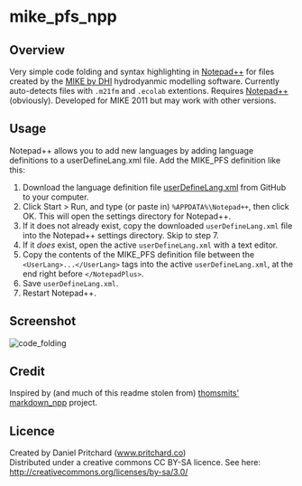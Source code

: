 # mike_pfs_npp

## Overview

Very simple code folding and syntax highlighting in [Notepad++][npp] for files created by the [MIKE by DHI][mike] hydrodyanmic modelling software.  Currently auto-detects files with `.m21fm` and `.ecolab` extentions.  Requires [Notepad++][npp] (obviously).  Developed for MIKE 2011 but may work with other versions.  

## Usage

Notepad++ allows you to add new languages by adding language definitions to a userDefineLang.xml file. Add the MIKE_PFS definition like this:

1. Download the language definition file [userDefineLang.xml][direct_download] from GitHub to your computer.
2. Click Start > Run, and type (or paste in) `%APPDATA%\Notepad++`, then click OK.  This will open the settings directory for Notepad++.
3. If it does not already exist, copy the downloaded `userDefineLang.xml` file into the Notepad++ settings directory. Skip to step 7.
4. If it _does_ exist, open the active `userDefineLang.xml` with a text editor.
5. Copy the contents of the MIKE_PFS definition file between the `<UserLang>...</UserLang>` tags into the active `userDefineLang.xml`, at the end right before `</NotepadPlus>`.
6. Save `userDefineLang.xml`.
7. Restart Notepad++.

## Screenshot

![code_folding](https://raw.github.com/dpritchard/mike_pfs_npp/master/with_highlight_crop.png "Code folding in DHI PFS files!")

## Credit
Inspired by (and much of this readme stolen from) [thomsmits'][thomsmits] [markdown_npp][mdnpp] project.  

## Licence
Created by Daniel Pritchard (www.pritchard.co)  
Distributed under a creative commons CC BY-SA licence.  See here:  
http://creativecommons.org/licenses/by-sa/3.0/

[thomsmits]: https://github.com/thomsmits
[mike]: http://www.dhisoftware.com
[mdnpp]: https://github.com/thomsmits/markdown_npp
[direct_download]: https://github.com/dpritchard/mike_pfs_npp/blob/master/userDefineLang.xml
[npp]: http://notepad-plus-plus.org